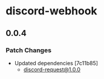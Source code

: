 # discord-webhook

## 0.0.4

### Patch Changes

- Updated dependencies [7c11b85]
  - discord-request@1.0.0
